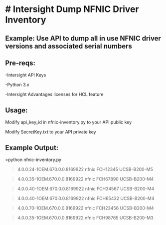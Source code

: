 <h1># Intersight Dump NFNIC Driver Inventory</h1>

<h2>Example: Use API to dump all in use NFNIC driver versions and associated serial numbers</h2>


<h2>Pre-reqs:</h2>
-Intersight API Keys

-Python 3.x

-Intersight Advantages licenses for HCL feature


<h2>Usage:</h2>
Modify api_key_id in nfnic-inventory.py to your API public key

Modify SecretKey.txt to your API private key



<h2>Example Output:</h2>
>python nfnic-inventory.py

>4.0.0.24-1OEM.670.0.0.8169922 nfnic FCH12345 UCSB-B200-M5

>4.0.0.35-1OEM.670.0.0.8169922 nfnic FCH67890 UCSB-B200-M4

>4.0.0.40-1OEM.670.0.0.8169922 nfnic FCH34567 UCSB-B200-M4

>4.0.0.40-1OEM.670.0.0.8169922 nfnic FCH65432 UCSB-B200-M4

>4.0.0.70-1OEM.670.0.0.8169922 nfnic FCH23456 UCSB-B200-M4

>4.0.0.35-1OEM.670.0.0.8169922 nfnic FCH98765 UCSB-B200-M3
